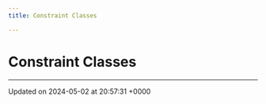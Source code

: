```yaml
---
title: Constraint Classes

---
```


# Constraint Classes








-------------------------------

Updated on 2024-05-02 at 20:57:31 +0000